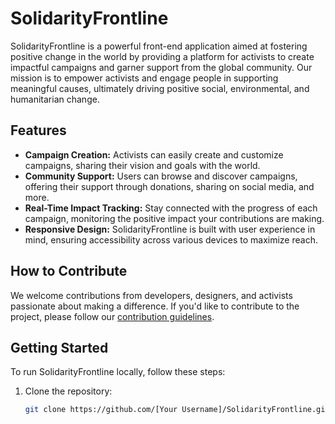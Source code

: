 # SolidarityFrontline

SolidarityFrontline is a powerful front-end application aimed at fostering positive change in the world by providing a platform for activists to create impactful campaigns and garner support from the global community. Our mission is to empower activists and engage people in supporting meaningful causes, ultimately driving positive social, environmental, and humanitarian change.

## Features

- **Campaign Creation:** Activists can easily create and customize campaigns, sharing their vision and goals with the world.
- **Community Support:** Users can browse and discover campaigns, offering their support through donations, sharing on social media, and more.
- **Real-Time Impact Tracking:** Stay connected with the progress of each campaign, monitoring the positive impact your contributions are making.
- **Responsive Design:** SolidarityFrontline is built with user experience in mind, ensuring accessibility across various devices to maximize reach.

## How to Contribute

We welcome contributions from developers, designers, and activists passionate about making a difference. If you'd like to contribute to the project, please follow our [contribution guidelines](link-to-contributing.md).

## Getting Started

To run SolidarityFrontline locally, follow these steps:

1. Clone the repository:
   ```bash
   git clone https://github.com/[Your Username]/SolidarityFrontline.git
